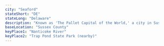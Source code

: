 ```yaml
---
city: "Seaford"
stateShort: "DE"
stateLong: "Delaware"
description: "Known as 'The Pallet Capital of the World,' a city in Sussex County on the Nanticoke River, with a historic downtown and close to Trap Pond State Park."
baseLocation: "Sussex County"
keyPlace1: "Nanticoke River"
keyPlace2: "Trap Pond State Park (nearby)"
---
```

